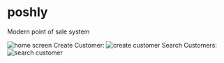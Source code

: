 # poshly
Modern point of sale system

![home screen](https://cloud.githubusercontent.com/assets/23459873/23269514/aa0fd7be-f9a5-11e6-92c0-5461faeebc01.PNG)
Create Customer:
![create customer](https://cloud.githubusercontent.com/assets/23459873/23317343/d116699e-fa82-11e6-9f93-cc012829e22c.PNG)
Search Customers:
![search customer](https://cloud.githubusercontent.com/assets/23459873/23317722/7611825c-fa84-11e6-8438-3363d1ec5dd0.PNG)
